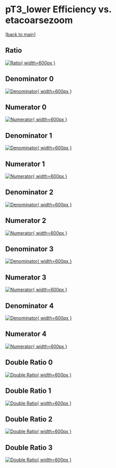 # pT3_lower Efficiency vs. etacoarsezoom

[[back to main](./)]



## Ratio

[![Ratio](../mtv/var/pT3_lower_base_211_0_eff_etacoarsezoom.png){ width=600px }](../mtv/var/pT3_lower_base_211_0_eff_etacoarsezoom.pdf)

## Denominator 0

[![Denominator](../mtv/den/pT3_lower_base_211_0_eff_etacoarsezoom_den0.png){ width=600px }](../mtv/den/pT3_lower_base_211_0_eff_etacoarsezoom_den0.pdf)

## Numerator 0

[![Numerator](../mtv/num/pT3_lower_base_211_0_eff_etacoarsezoom_num0.png){ width=600px }](../mtv/num/pT3_lower_base_211_0_eff_etacoarsezoom_num0.pdf)

## Denominator 1

[![Denominator](../mtv/den/pT3_lower_base_211_0_eff_etacoarsezoom_den1.png){ width=600px }](../mtv/den/pT3_lower_base_211_0_eff_etacoarsezoom_den1.pdf)

## Numerator 1

[![Numerator](../mtv/num/pT3_lower_base_211_0_eff_etacoarsezoom_num1.png){ width=600px }](../mtv/num/pT3_lower_base_211_0_eff_etacoarsezoom_num1.pdf)

## Denominator 2

[![Denominator](../mtv/den/pT3_lower_base_211_0_eff_etacoarsezoom_den2.png){ width=600px }](../mtv/den/pT3_lower_base_211_0_eff_etacoarsezoom_den2.pdf)

## Numerator 2

[![Numerator](../mtv/num/pT3_lower_base_211_0_eff_etacoarsezoom_num2.png){ width=600px }](../mtv/num/pT3_lower_base_211_0_eff_etacoarsezoom_num2.pdf)

## Denominator 3

[![Denominator](../mtv/den/pT3_lower_base_211_0_eff_etacoarsezoom_den3.png){ width=600px }](../mtv/den/pT3_lower_base_211_0_eff_etacoarsezoom_den3.pdf)

## Numerator 3

[![Numerator](../mtv/num/pT3_lower_base_211_0_eff_etacoarsezoom_num3.png){ width=600px }](../mtv/num/pT3_lower_base_211_0_eff_etacoarsezoom_num3.pdf)

## Denominator 4

[![Denominator](../mtv/den/pT3_lower_base_211_0_eff_etacoarsezoom_den4.png){ width=600px }](../mtv/den/pT3_lower_base_211_0_eff_etacoarsezoom_den4.pdf)

## Numerator 4

[![Numerator](../mtv/num/pT3_lower_base_211_0_eff_etacoarsezoom_num4.png){ width=600px }](../mtv/num/pT3_lower_base_211_0_eff_etacoarsezoom_num4.pdf)

## Double Ratio 0

[![Double Ratio](../mtv/ratio/pT3_lower_base_211_0_eff_etacoarsezoom_ratio0.png){ width=600px }](../mtv/ratio/pT3_lower_base_211_0_eff_etacoarsezoom_ratio0.pdf)

## Double Ratio 1

[![Double Ratio](../mtv/ratio/pT3_lower_base_211_0_eff_etacoarsezoom_ratio1.png){ width=600px }](../mtv/ratio/pT3_lower_base_211_0_eff_etacoarsezoom_ratio1.pdf)

## Double Ratio 2

[![Double Ratio](../mtv/ratio/pT3_lower_base_211_0_eff_etacoarsezoom_ratio2.png){ width=600px }](../mtv/ratio/pT3_lower_base_211_0_eff_etacoarsezoom_ratio2.pdf)

## Double Ratio 3

[![Double Ratio](../mtv/ratio/pT3_lower_base_211_0_eff_etacoarsezoom_ratio3.png){ width=600px }](../mtv/ratio/pT3_lower_base_211_0_eff_etacoarsezoom_ratio3.pdf)

